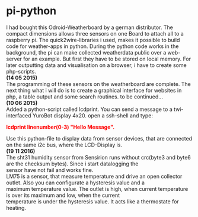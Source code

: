 # pi-python
I had bought this Odroid-Weatherboard by a german distributor. The compact dimensions allows three sensors on one Board to attach all to a raspberry pi. The quick2wire-libraries i used, makes it possible to build code for weather-apps in python. During the python code works in the background, the pi can make collected weatherdata public over a web-server for an example. But first they have to be stored on local memory. For later outputting data and visualisation on a browser, i have to create some php-scripts.<br>
<b>(14 05 2015)</b><br>
The programming of these sensors on the weatherboard are complete. The next thing what i will do is to create a graphical interface for websites in php, a table output and some search routines.
to be continued...<br>
<b>(10 06 2015)</b><br>
Added a python-script called lcdprint. You can send a message to a twi-interfaced YuroBot display 4x20.
open a ssh-shell and type: <font color="red"><b><p style="font-color:red">lcdprint linenumber(0-3) "Hello Message".</p></b></font> Use this python-file to display data from
sensor devices, that are connected on the same i2c bus, where the LCD-Display is.<br>
<b>(19 11 2016)</b><br>
The sht31 humidity sensor from Sensirion runs without crc(byte3 and byte6 are the checksum bytes). Since i start datalogging the<br> sensor have not fail and works fine.<br>
LM75 is a sensor, that measure temperature and drive an open collector outlet. Also you can configurate a hysteresis value and a<br> maximum temperature value. The outlet is high, when current temperature is over its maximum and low, when the current<br> temperature is under the hysteresis value. It acts like a thermostate for heating.
